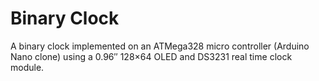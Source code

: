 # Binary Clock

A binary clock implemented on an ATMega328 micro controller (Arduino Nano clone) 
using a 0.96″ 128×64 OLED and DS3231 real time clock module.
